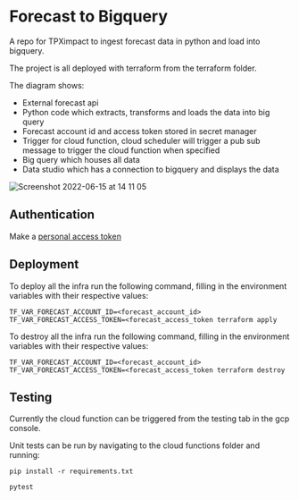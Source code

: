 # Forecast to Bigquery
A repo for TPXimpact to ingest forecast data in python and load into bigquery.

The project is all deployed with terraform from the terraform folder.

The diagram shows:
- External forecast api
- Python code which extracts, transforms and loads the data into big query
- Forecast account id and access token stored in secret manager 
- Trigger for cloud function, cloud scheduler will trigger a pub sub message to trigger the cloud function when specified
- Big query which houses all data
- Data studio which has a connection to bigquery and displays the data

![Screenshot 2022-06-15 at 14 11 05](https://user-images.githubusercontent.com/35800749/173835121-e392b3ce-4d12-42e1-940e-3b982cc1244a.png)

## Authentication
Make a [personal access token](https://id.getharvest.com/developers)


## Deployment
To deploy all the infra run the following command, filling in the environment variables with their respective values:

`TF_VAR_FORECAST_ACCOUNT_ID=<forecast_account_id> TF_VAR_FORECAST_ACCESS_TOKEN=<forecast_access_token terraform apply`


To destroy all the infra run the following command, filling in the environment variables with their respective values:

`TF_VAR_FORECAST_ACCOUNT_ID=<forecast_account_id> TF_VAR_FORECAST_ACCESS_TOKEN=<forecast_access_token terraform destroy`


## Testing
Currently the cloud function can be triggered from the testing tab in the gcp console.

Unit tests can be run by navigating to the cloud functions folder and running:

`pip install -r requirements.txt`

`pytest`
